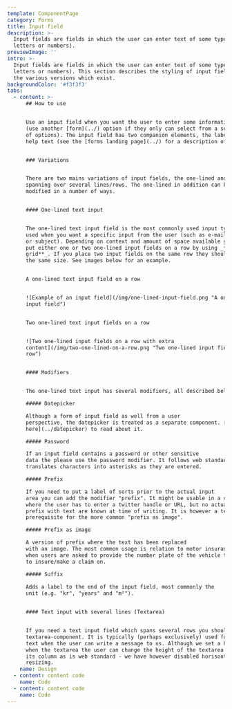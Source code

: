 ```yaml
---
template: ComponentPage
category: Forms
title: Input field
description: >-
  Input fields are fields in which the user can enter text of some type (be it
  letters or numbers).
previewImage: ''
intro: >-
  Input fields are fields in which the user can enter text of some type (be it
  letters or numbers). This section describes the styling of input fields and
  the various versions which exist.
backgroundColor: '#f3f3f3'
tabs:
  - content: >-
      ## How to use


      Use an input field when you want the user to enter some information freely
      (use another [form](../) option if they only can select from a set number
      of options). The input field has two companion elements, the label and
      help text (see the [forms landing page](../) for a description of them).


      ### Variations


      There are two mains variations of input fields, the one-lined and the one
      spanning over several lines/rows. The one-lined in addition can be
      modified in a number of ways.


      #### One-lined text input


      The one-lined text input field is the most commonly used input type and is
      used when you want a specific input from the user (such as e-mail, a value
      or subject). Depending on context and amount of space available you can
      put either one or two one-lined input fields on a row by using _**the
      grid**_. If you place two input fields on the same row they should have
      the same size. See images below for an example.


      A one-lined text input field on a row


      ![Example of an input field](/img/one-lined-input-field.png "A one-lined
      input field")


      Two one-lined text input fields on a row


      ![Two one-lined input fields on a row with extra
      content](/img/two-one-lined-on-a-row.png "Two one-lined input fields on a
      row")


      #### Modifiers


      The one-lined text input has several modifiers, all described below.

      ##### Datepicker

      Although a form of input field as well from a user
      perspective, the datepicker is treated as a separate component. [Go
      here](../datepicker) to read about it.

      ##### Password

      If an input field contains a password or other sensitive
      data the please use the password modifier. It follows web standards and
      translates characters into asterisks as they are entered.

      ##### Prefix

      If you need to put a label of sorts prior to the actual input
      area you can add the modifier "prefix". It might be usable in a context
      where the user has to enter a twitter handle or URL, but no actual uses of
      prefix with text are known at time of writing. It is however a technical
      prerequisite for the more common "prefix as image". 

      ##### Prefix as image

      A version of prefix where the text has been replaced
      with an image. The most common usage is relation to motor insurances and
      when users are asked to provide the number plate of the vehicle they want
      to insure/make a claim on.

      ##### Suffix
      
      Adds a label to the end of the input field, most commonly the
      unit (e.g. "kr", "years" and "m²"). 


      #### Text input with several lines (Textarea)


      If you need a text input field which spans several rows you should use the
      textarea-component. It is typically (perhaps exclusively) used for message
      text when the user can write a message to us. Although we set a height
      when the textarea the user can change the height of the textarea within
      its column as is web standard - we have however disabled horisontal
      resizing.
    name: Design
  - content: content code
    name: Code
  - content: content code
    name: Code
---
```


